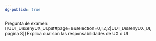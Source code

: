 ```yaml
---
dg-publish: true
---
```



Pregunta de examen: [[UD1_DissenyUX_UI.pdf#page=8&selection=0,1,2,2|UD1_DissenyUX_UI, página 8]]
Explica cual son las responsabilidades de UX o UI
